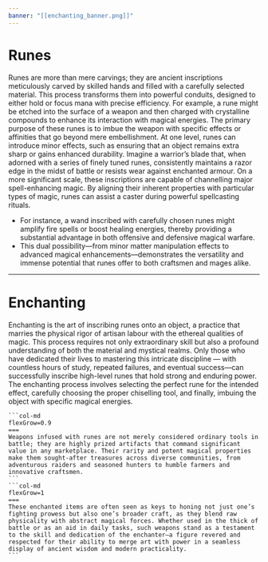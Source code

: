 ```yaml
---
banner: "[[enchanting_banner.png]]"
---
```

# Runes
Runes are more than mere carvings; they are ancient inscriptions meticulously carved by skilled hands and filled with a carefully selected material. This process transforms them into powerful conduits, designed to either hold or focus mana with precise efficiency. For example, a rune might be etched into the surface of a weapon and then charged with crystalline compounds to enhance its interaction with magical energies.
	The primary purpose of these runes is to imbue the weapon with specific effects or affinities that go beyond mere embellishment. At one level, runes can introduce minor effects, such as ensuring that an object remains extra sharp or gains enhanced durability. Imagine a warrior’s blade that, when adorned with a series of finely tuned runes, consistently maintains a razor edge in the midst of battle or resists wear against enchanted armour.
On a more significant scale, these inscriptions are capable of channelling major spell-enhancing magic. By aligning their inherent properties with particular types of magic, runes can assist a caster during powerful spellcasting rituals. 
- For instance, a wand inscribed with carefully chosen runes might amplify fire spells or boost healing energies, thereby providing a substantial advantage in both offensive and defensive magical warfare. 
- This dual possibility—from minor matter manipulation effects to advanced magical enhancements—demonstrates the versatility and immense potential that runes offer to both craftsmen and mages alike.
---
# Enchanting

Enchanting is the art of inscribing runes onto an object, a practice that marries the physical rigor of artisan labour with the ethereal qualities of magic. This process requires not only extraordinary skill but also a profound understanding of both the material and mystical realms. Only those who have dedicated their lives to mastering this intricate discipline — with countless hours of study, repeated failures, and eventual success—can successfully inscribe high-level runes that hold strong and enduring power. The enchanting process involves selecting the perfect rune for the intended effect, carefully choosing the proper chiselling tool, and finally, imbuing the object with specific magical energies.

````col
```col-md
flexGrow=0.9
===
Weapons infused with runes are not merely considered ordinary tools in battle; they are highly prized artifacts that command significant value in any marketplace. Their rarity and potent magical properties make them sought-after treasures across diverse communities, from adventurous raiders and seasoned hunters to humble farmers and innovative craftsmen. 
```
```col-md
flexGrow=1
===
These enchanted items are often seen as keys to honing not just one’s fighting prowess but also one’s broader craft, as they blend raw physicality with abstract magical forces. Whether used in the thick of battle or as an aid in daily tasks, such weapons stand as a testament to the skill and dedication of the enchanter—a figure revered and respected for their ability to merge art with power in a seamless display of ancient wisdom and modern practicality.
```
````
